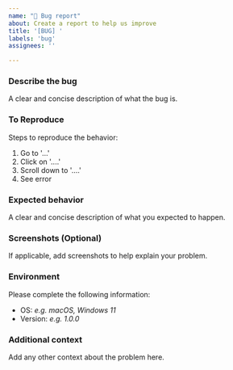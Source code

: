 ```yaml
---
name: "🐛 Bug report"
about: Create a report to help us improve
title: '[BUG] '
labels: 'bug'
assignees: ''

---
```


### Describe the bug
A clear and concise description of what the bug is.

### To Reproduce
Steps to reproduce the behavior:
1. Go to '...'
2. Click on '....'
3. Scroll down to '....'
4. See error

### Expected behavior
A clear and concise description of what you expected to happen.

### Screenshots (Optional)
If applicable, add screenshots to help explain your problem.

### Environment
Please complete the following information:
 - OS: *e.g. macOS, Windows 11*
 - Version: *e.g. 1.0.0*

### Additional context
Add any other context about the problem here.

